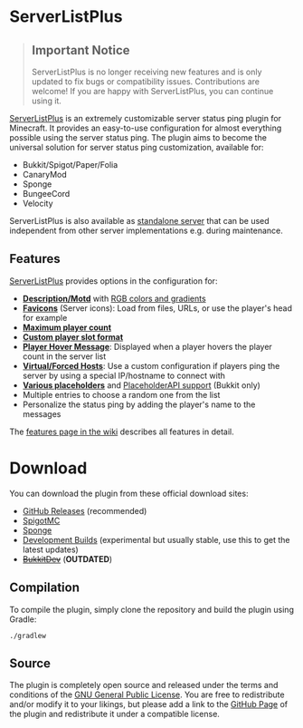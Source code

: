 # ServerListPlus

> ## Important Notice
> ServerListPlus is no longer receiving new features and is only updated to fix bugs or compatibility issues.
> Contributions are welcome! If you are happy with ServerListPlus, you can continue using it.

[ServerListPlus](http://git.io/slp) is an extremely customizable server status ping plugin for Minecraft. It provides an easy-to-use configuration for almost everything possible using the server status ping. The plugin aims to become the universal solution for server status ping customization, available for:
- Bukkit/Spigot/Paper/Folia
- CanaryMod
- Sponge
- BungeeCord
- Velocity

ServerListPlus is also available as [standalone server](https://www.spigotmc.org/resources/serverlistplusserver.20301/) that can be used independent from other server implementations e.g. during maintenance.

## Features
[ServerListPlus](https://git.io/slp) provides options in the configuration for:

- [**Description/Motd**](https://github.com/Minecrell/ServerListPlus/wiki/Status-Configuration#descriptions) with [RGB colors and gradients](https://github.com/Minecrell/ServerListPlus/wiki/Status-Configuration#rgb-colors)
- [**Favicons**](https://github.com/Minecrell/ServerListPlus/wiki/Favicons) (Server icons): Load from files, URLs, or use the player's head for example
- [**Maximum player count**](https://github.com/Minecrell/ServerListPlus/wiki/Status-Configuration#player-count)
- [**Custom player slot format**](https://github.com/Minecrell/ServerListPlus/wiki/Player-Slots)
- [**Player Hover Message**](https://github.com/Minecrell/ServerListPlus/wiki/Status-Configuration#player-hover-messages): Displayed when a player hovers the player count in the server list
- [**Virtual/Forced Hosts**](https://github.com/Minecrell/ServerListPlus/wiki/Virtual-Hosts): Use a custom configuration if players ping the server by using a special IP/hostname to connect with
- [**Various placeholders**](https://github.com/Minecrell/ServerListPlus/wiki/Placeholders) and [PlaceholderAPI support](https://github.com/Minecrell/ServerListPlus/wiki/Placeholders#placeholderapi) (Bukkit only)
- Multiple entries to choose a random one from the list
- Personalize the status ping by adding the player's name to the messages

The [features page in the wiki](https://github.com/Minecrell/ServerListPlus/wiki/Features) describes all features in detail.

# Download
You can download the plugin from these official download sites:
- [GitHub Releases](http://git.io/slp-releases) (recommended)
- [SpigotMC](http://www.spigotmc.org/resources/serverlistplus.241/)
- [Sponge](https://ore.spongepowered.org/Minecrell/ServerListPlus)
- [Development Builds](https://ci.codemc.org/job/Minecrell/job/ServerListPlus/) (experimental but usually stable, use this to get the latest updates)
- ~~[BukkitDev](http://dev.bukkit.org/bukkit-plugins/serverlistplus/)~~ (**OUTDATED**)

## Compilation
To compile the plugin, simply clone the repository and build the plugin using Gradle:
```
./gradlew
```

## Source
The plugin is completely open source and released under the terms and conditions of the [GNU General Public License](http://www.gnu.org/licenses/gpl-3.0). You are free to redistribute and/or modify it to your likings, but please add a link to the [GitHub Page](http://git.io/slp) of the plugin and redistribute it under a compatible license.
